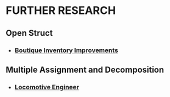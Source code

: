 
# FURTHER RESEARCH

## Open Struct
- ### [Boutique Inventory Improvements](https://exercism.org/tracks/ruby/exercises/boutique-inventory-improvements)

## Multiple Assignment and Decomposition
- ### [Locomotive Engineer](https://exercism.org/tracks/ruby/exercises/locomotive-engineer)


